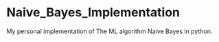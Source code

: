 # Naive_Bayes_Implementation

My personal implementation of The ML algorithm Naive Bayes in python.
